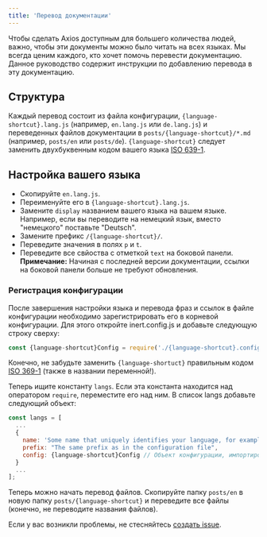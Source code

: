```yaml
---
title: 'Перевод документации'
---
```


Чтобы сделать Axios доступным для большего количества людей, важно, чтобы эти документы можно было читать на всех языках. Мы всегда ценим каждого, кто хочет помочь перевести документацию.
Данное руководство содержит инструкции по добавлению перевода в эту документацию.

## Структура

Каждый перевод состоит из файла конфигурации, `{language-shortcut}.lang.js` (например, `en.lang.js` или `de.lang.js`) и переведенных файлов документации в `posts/{language-shortcut}/*.md` (например, `posts/en` или `posts/de`). `{language-shortcut}` следует заменить двухбуквенным кодом вашего языка [ISO 639-1](https://en.wikipedia.org/wiki/ISO_639-1).

## Настройка вашего языка

 - Скопируйте `en.lang.js`.
 - Переименуйте его в `{language-shortcut}.lang.js`.
 - Замените `display` названием вашего языка на вашем языке. Например, если вы переводите на немецкий язык, вместо "немецкого" поставьте "Deutsch".
 - Замените префикс `/{language-shortcut}/`.
 - Переведите значения в полях `p` и `t`.
 - Переведите все свйоства с отметкой `text` на боковой панели. **Примечание:** Начиная с последней версии документации, ссылки на боковой панели больше не требуют обновления.

### Регистрация конфигурации

После завершения настройки языка и перевода фраз и ссылок в файле конфигурации необходимо зарегистрировать его в корневой конфигурации. Для этого откройте inert.config.js и добавьте следующую строку сверху:

```js
const {language-shortcut}Config = require('./{language-shortcut}.config.js');
```

Конечно, не забудьте заменить `{language-shortuct}` правильным кодом [ISO 369-1](https://en.wikipedia.org/wiki/ISO_639-1) (также в названии переменной!).

Теперь ищите константу `langs`. Если эта константа находится над оператором `require`, переместите его над ним. В список langs добавьте следующий объект:

```js
const langs = [
  ...
  {
    name: 'Some name that uniquely identifies your language, for example "English" or "German"',
    prefix: "The same prefix as in the configuration file",
    config: {language-shortcut}Config // Объект конфигурации, импортированный ранее
  }
  ...
];
```

Теперь можно начать перевод файлов. Скопируйте папку `posts/en` в новую папку `posts/{language-shortcut}` и переведите все файлы (конечно, не переводите названия файлов).

Если у вас возникли проблемы, не стесняйтесь [создать issue](https://github.com/axios/axios-docs/issues/new/choose).